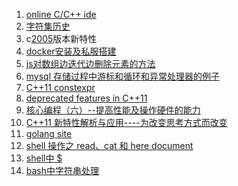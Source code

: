 ﻿1. [online C/C++ ide](https://webassembly.studio/)
2. [字符集历史](/com/syc/am/cntr/charset.md)
3. c[2005](/com/syc/am/cntr/c05features.md)版本新特性
4. [docker安装及私服搭建](/com/syc/am/cntr/dockerLog.md/#linux-centos)
5. [js对数组边迭代边删除元素的方法](/com/syc/am/cntr/ajs.md)
6. [mysql 存储过程中游标和循环和异常处理器的例子](/com/syc/am/cntr/mysqlProcSample.md)
8. [C++11 constexpr](http://towriting.com/blog/2013/09/17/constexpr/)
9. [deprecated features in C++11](https://stackoverflow.com/questions/9299101/what-c-idioms-are-deprecated-in-c11)
10. [核心编程（六）--提高性能及操作硬件的能力](https://www.jianshu.com/p/bbcf07bdc8ae?utm_campaign=maleskine&utm_content=note&utm_medium=pc_all_hots&utm_source=recommendation)
11. [C++11 新特性解析与应用----为改变思考方式而改变](https://www.jianshu.com/p/9f495044125c?utm_campaign=maleskine&utm_content=note&utm_medium=seo_notes&utm_source=recommendation)
12. [golang site](https://golang.google.cn/)
13. [shell 操作之 read、cat 和 here document](https://m.aliyun.com/yunqi/articles/42187)
14. [shell中 $](https://www.cnblogs.com/xunbu7/p/6187017.html)
15. [bash中字符串处理](http://bbs.chinaunix.net/forum.php?mod=viewthread&tid=201843)
